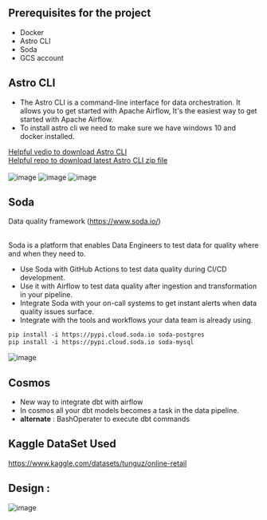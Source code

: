## Prerequisites for the project

- Docker
- Astro CLI
- Soda
- GCS account

## Astro CLI
- The Astro CLI is a command-line interface for data orchestration. It allows you to get started with Apache Airflow,  It's the easiest way to get started with Apache Airflow. <br/>
- To install astro cli we need to make sure we have windows 10 and docker installed.

[Helpful vedio to download Astro CLI](https://www.youtube.com/results?search_query=download+astro+cli+on+windows)<br/>
[Helpful repo to download latest Astro CLI zip file](https://gist.github.com/andriisoldatenko/e351f5310d14c0270fad681bfd7c49d3) <br/><br/>
![image](https://github.com/sundas586/Retail-Project-An-end-to-end-Airflow-data-pipeline-with-BigQuery-dbt-Soda-and-more-/assets/33677647/0a9c581c-535e-4a8c-b098-1bbd09bf02d5)
![image](https://github.com/sundas586/Retail-Project-An-end-to-end-Airflow-data-pipeline-with-BigQuery-dbt-Soda-and-more-/assets/33677647/519811d6-9a17-4288-9f11-0f0c0fbaae56)
![image](https://github.com/sundas586/Retail-Project-An-end-to-end-Airflow-data-pipeline-with-BigQuery-dbt-Soda-and-more-/assets/33677647/9458b5ff-c460-4c91-ae58-9bb0ef86ecf5)


## Soda
Data quality framework (https://www.soda.io/) <br/><br/>

Soda is a platform that enables Data Engineers to test data for quality where and when they need to.
- Use Soda with GitHub Actions to test data quality during CI/CD development.
- Use it with Airflow to test data quality after ingestion and transformation in your pipeline.
- Integrate Soda with your on-call systems to get instant alerts when data quality issues surface.
- Integrate with the tools and workflows your data team is already using.

```diff
pip install -i https://pypi.cloud.soda.io soda-postgres
pip install -i https://pypi.cloud.soda.io soda-mysql
```
![image](https://github.com/sundas586/Retail-Project-An-end-to-end-Airflow-data-pipeline-with-BigQuery-dbt-Soda-and-more-/assets/33677647/8f8ce6a4-924d-46ec-baea-13ec46b0b98b)

## Cosmos
- New way to integrate dbt with airflow <br/>
- In cosmos all your dbt models becomes a task in the data pipeline. <br/>
- **alternate** : BashOperater to execute dbt commands

## Kaggle DataSet Used
https://www.kaggle.com/datasets/tunguz/online-retail

## Design :
![image](https://github.com/sundas586/Retail-Project-An-end-to-end-Airflow-data-pipeline-with-BigQuery-dbt-Soda-and-more-/assets/33677647/37c3f620-08a7-43cd-a9ab-d34e6041e069)


